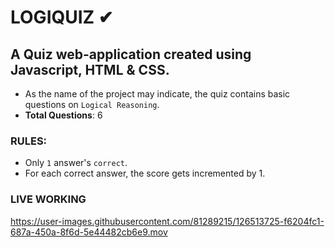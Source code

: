# LOGIQUIZ ✔
## A Quiz web-application created using Javascript, HTML & CSS.
* As the name of the project may indicate, the quiz contains basic questions on ```Logical Reasoning```.
* <b>Total Questions</b>: 6


### RULES:
* Only ```1``` answer's ```correct```.
* For each correct answer, the score gets incremented by 1.

### LIVE WORKING
https://user-images.githubusercontent.com/81289215/126513725-f6204fc1-687a-450a-8f6d-5e44482cb6e9.mov
